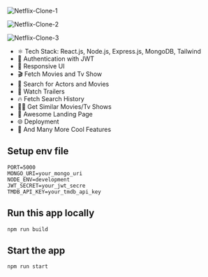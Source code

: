 ![Netflix-Clone-1](https://github.com/user-attachments/assets/31886740-f745-42de-8dc7-33fbd7b48555)

![Netflix-Clone-2](https://github.com/user-attachments/assets/591927de-46e4-4a50-bb55-3d54b3882467)

![Netflix-Clone-3](https://github.com/user-attachments/assets/64b30760-f79f-409d-9084-267a44cacc36)

- ⚛️ Tech Stack: React.js, Node.js, Express.js, MongoDB, Tailwind
- 🔐 Authentication with JWT
- 📱 Responsive UI
- 🎬 Fetch Movies and Tv Show
- 🔎 Search for Actors and Movies
- 🎥 Watch Trailers
- 🔥 Fetch Search History
- 🐱‍👤 Get Similar Movies/Tv Shows
- 💙 Awesome Landing Page
- 🌐 Deployment
- 🚀 And Many More Cool Features

## Setup env file
```
PORT=5000
MONGO_URI=your_mongo_uri
NODE_ENV=development
JWT_SECRET=your_jwt_secre
TMDB_API_KEY=your_tmdb_api_key
```

## Run this app locally
```
npm run build
```

## Start the app
```
npm run start
```
